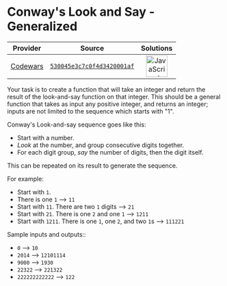[_metadata_:generated]: - "true"

# Conway's Look and Say - Generalized

<!-- INFO TABLE BEGIN -->

| Provider                                        | Source                                                                               | Solutions                                                                                                                                                    |
| :---------------------------------------------: | :----------------------------------------------------------------------------------: | :----------------------------------------------------------------------------------------------------------------------------------------------------------: |
| [Codewars](../../../docs/providers/Codewars.md) | [`530045e3c7c0f4d3420001af`](https://www.codewars.com/kata/530045e3c7c0f4d3420001af) | [<img src="https://res.cloudinary.com/rascaltwo/image/upload/v1631924076/javascript_ehszr7.svg" alt="JavaScript" title="JavaScript" width="50" />](solve.js) |

<!-- INFO TABLE END -->

Your task is to create a function that will take an integer and return the result of the look-and-say function on that integer. This should be a general function that takes as input any positive integer, and returns an integer; inputs are not limited to the sequence which starts with "1".


Conway's Look-and-say sequence goes like this:

- Start with a number.
- *Look* at the number, and group consecutive digits together.
- For each digit group, *say* the number of digits, then the digit itself.

This can be repeated on its result to generate the sequence.

For example:

- Start with ``1``.
- There is one ``1`` --> ``11``
- Start with ``11``. There are two ``1`` digits --> ``21``
- Start with ``21``. There is one ``2`` and one ``1`` --> ``1211``
- Start with ``1211``. There is one ``1``, one ``2``, and two ``1``s --> ``111221``

Sample inputs and outputs::

- `0` --> `10`
- `2014` --> `12101114`
- `9000` --> `1930`
- `22322` --> `221322`
- `222222222222` --> `122`
